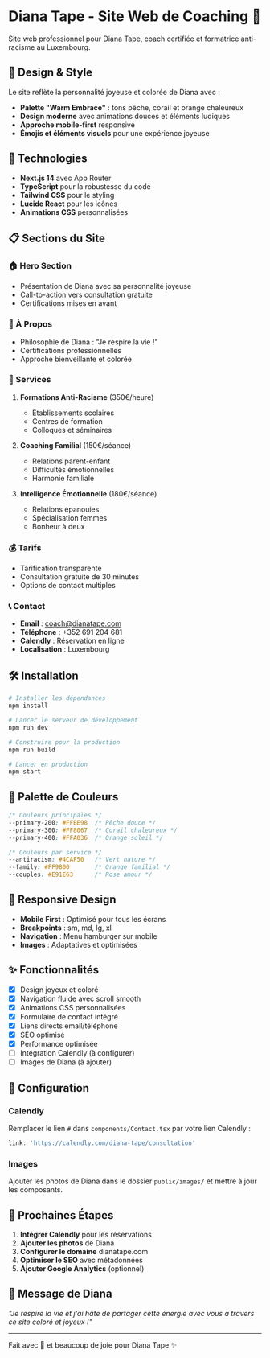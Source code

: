 # Diana Tape - Site Web de Coaching 🌟

Site web professionnel pour Diana Tape, coach certifiée et formatrice anti-racisme au Luxembourg.

## 🎨 Design & Style

Le site reflète la personnalité joyeuse et colorée de Diana avec :
- **Palette "Warm Embrace"** : tons pêche, corail et orange chaleureux
- **Design moderne** avec animations douces et éléments ludiques
- **Approche mobile-first** responsive
- **Émojis et éléments visuels** pour une expérience joyeuse

## 🚀 Technologies

- **Next.js 14** avec App Router
- **TypeScript** pour la robustesse du code
- **Tailwind CSS** pour le styling
- **Lucide React** pour les icônes
- **Animations CSS** personnalisées

## 📋 Sections du Site

### 🏠 Hero Section
- Présentation de Diana avec sa personnalité joyeuse
- Call-to-action vers consultation gratuite
- Certifications mises en avant

### 👋 À Propos
- Philosophie de Diana : "Je respire la vie !"
- Certifications professionnelles
- Approche bienveillante et colorée

### 🎯 Services
1. **Formations Anti-Racisme** (350€/heure)
   - Établissements scolaires
   - Centres de formation
   - Colloques et séminaires

2. **Coaching Familial** (150€/séance)
   - Relations parent-enfant
   - Difficultés émotionnelles
   - Harmonie familiale

3. **Intelligence Émotionnelle** (180€/séance)
   - Relations épanouies
   - Spécialisation femmes
   - Bonheur à deux

### 💰 Tarifs
- Tarification transparente
- Consultation gratuite de 30 minutes
- Options de contact multiples

### 📞 Contact
- **Email** : coach@dianatape.com
- **Téléphone** : +352 691 204 681
- **Calendly** : Réservation en ligne
- **Localisation** : Luxembourg

## 🛠️ Installation

```bash
# Installer les dépendances
npm install

# Lancer le serveur de développement
npm run dev

# Construire pour la production
npm run build

# Lancer en production
npm start
```

## 🎨 Palette de Couleurs

```css
/* Couleurs principales */
--primary-200: #FFBE98  /* Pêche douce */
--primary-300: #FF8067  /* Corail chaleureux */
--primary-400: #FFA036  /* Orange soleil */

/* Couleurs par service */
--antiracism: #4CAF50   /* Vert nature */
--family: #FF9800       /* Orange familial */
--couples: #E91E63      /* Rose amour */
```

## 📱 Responsive Design

- **Mobile First** : Optimisé pour tous les écrans
- **Breakpoints** : sm, md, lg, xl
- **Navigation** : Menu hamburger sur mobile
- **Images** : Adaptatives et optimisées

## ✨ Fonctionnalités

- [x] Design joyeux et coloré
- [x] Navigation fluide avec scroll smooth
- [x] Animations CSS personnalisées
- [x] Formulaire de contact intégré
- [x] Liens directs email/téléphone
- [x] SEO optimisé
- [x] Performance optimisée
- [ ] Intégration Calendly (à configurer)
- [ ] Images de Diana (à ajouter)

## 🔧 Configuration

### Calendly
Remplacer le lien `#` dans `components/Contact.tsx` par votre lien Calendly :
```typescript
link: 'https://calendly.com/diana-tape/consultation'
```

### Images
Ajouter les photos de Diana dans le dossier `public/images/` et mettre à jour les composants.

## 🌟 Prochaines Étapes

1. **Intégrer Calendly** pour les réservations
2. **Ajouter les photos** de Diana
3. **Configurer le domaine** dianatape.com
4. **Optimiser le SEO** avec métadonnées
5. **Ajouter Google Analytics** (optionnel)

## 💝 Message de Diana

*"Je respire la vie et j'ai hâte de partager cette énergie avec vous à travers ce site coloré et joyeux !"*

---

Fait avec 💝 et beaucoup de joie pour Diana Tape ✨ 